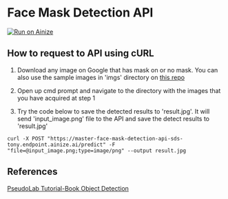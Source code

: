 # Face Mask Detection API

[![Run on Ainize](https://ainize.ai/static/images/run_on_ainize_button.svg)](https://ainize.ai/SDSTony/FaceMaskDetectionApi)

## How to request to API using cURL

1. Download any image on Google that has mask on or no mask. You can also use the sample images in 'imgs' directory on [this repo](https://github.com/SDSTony/FaceMaskDetectionApi)

2. Open up cmd prompt and navigate to the directory with the images that you have acquired at step 1
3. Try the code below to save the detected results to 'result.jpg'. It will send 'input_image.png' file to the API and save the detect results to 'result.jpg'

```
curl -X POST "https://master-face-mask-detection-api-sds-tony.endpoint.ainize.ai/predict" -F "file=@input_image.png;type=image/png" --output result.jpg
```



## References

[PseudoLab Tutorial-Book Object Detection](https://pseudo-lab.github.io/Tutorial-Book/chapters/object_detection/Ch1%20Object%20Detection.html)